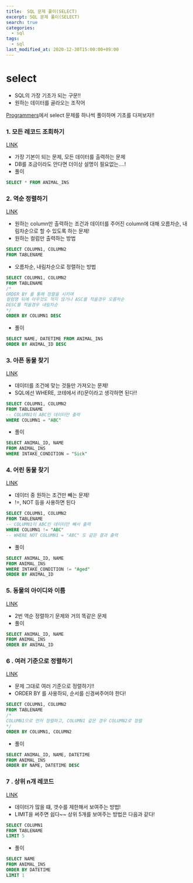 ```yaml
---
title:  SQL 문제 풀이(SELECT)
excerpt: SQL 문제 풀이(SELECT)
search: true
categories: 
  - sql
tags: 
  - sql
last_modified_at: 2020-12-30T15:00:00+09:00
---
```




# select

- SQL의 가장 기초가 되는 구문!!
- 원하는 데이터를 골라오는 조작어



[Programmers](https://programmers.co.kr/)에서 select 문제를 하나씩 풀이하며 기초를 다져보자!!



### 1. 모든 레코드 조회하기 
[LINK](https://programmers.co.kr/learn/courses/30/lessons/59034)

- 가장 기본이 되는 문제, 모든 데이터를 출력하는 문제
- DB를 조금이라도 안다면 더이상 설명이 필요없는....!
- 풀이

```sql
SELECT * FROM ANIMAL_INS
```



### 2. 역순 정렬하기
[LINK](https://programmers.co.kr/learn/courses/30/lessons/59035)

- 원하는 column만 출력하는 조건과 데이터를 주어진 column에 대해 오름차순, 내림차순으로 할 수 있도록 하는 문제!
- 원하는 컬럼만 출력하는 방법

```sql
SELECT COLUMN1, COLUMN2 
FROM TABLENAME
```

- 오름차순, 내림차순으로 정렬하는 방법

```sql
SELECT COLUMN1, COLUMN2 
FROM TABLENAME
/*
ORDER BY 를 통해 정렬을 시키며 
컬럼명 뒤에 아무것도 적지 않거나 ASC를 적을경우 오름차순
DESC를 적을경우 내림차순
*/
ORDER BY COLUMN1 DESC
```

- 풀이

```sql
SELECT NAME, DATETIME FROM ANIMAL_INS
ORDER BY ANIMAL_ID DESC
```



### 3. 아픈 동물 찾기

[LINK](https://programmers.co.kr/learn/courses/30/lessons/59036)

- 데이터를 조건에 맞는 것들만 가져오는 문제!
- SQL에선 WHERE, 코테에서 if()문이라고 생각하면 된다!! 

```sql
SELECT COLUMN1, COLUMN2 
FROM TABLENAME
-- COLUMN1이 ABC인 데이터만 출력
WHERE COLUMN1 = "ABC"
```

- 풀이

```sql
SELECT ANIMAL_ID, NAME
FROM ANIMAL_INS
WHERE INTAKE_CONDITION = "Sick"
```



### 4. 어린 동물 찾기

[LINK](https://programmers.co.kr/learn/courses/30/lessons/59037)

- 데이터 중 원하는 조건만 빼는 문제!
- !=, NOT 등을 사용하면 된다

```sql
SELECT COLUMN1, COLUMN2 
FROM TABLENAME
-- COLUMN1이 ABC인 데이터만 빼서 출력
WHERE COLUMN1 != "ABC"
-- WHERE NOT COLUMN1 = "ABC" 도 같은 결과 출력
```

- 풀이

```sql
SELECT ANIMAL_ID, NAME
FROM ANIMAL_INS
WHERE INTAKE_CONDITION != "Aged"
ORDER BY ANIMAL_ID
```



### 5. 동물의 아이디와 이름

[LINK](https://programmers.co.kr/learn/courses/30/lessons/59403)

- 2번 역순 정렬하기 문제와 거의 똑같은 문제
- 풀이

```sql
SELECT ANIMAL_ID, NAME
FROM ANIMAL_INS
ORDER BY ANIMAL_ID
```



### 6  . 여러 기준으로 정렬하기

[LINK](https://programmers.co.kr/learn/courses/30/lessons/59404)

- 문제 그대로 여러 기준으로 정렬하기!!
- ORDER BY 를 사용하되, 순서를 신경써주어야 한다!

```sql
SELECT COLUMN1, COLUMN2 
FROM TABLENAME
/*
COLUMN1으로 먼저 정렬하고, COLUMN1 같은 경우 COLUMN2로 정렬
*/
ORDER BY COLUMN1, COLUMN2
```

- 풀이

```sql
SELECT ANIMAL_ID, NAME, DATETIME
FROM ANIMAL_INS
ORDER BY NAME, DATETIME DESC
```



### 7  . 상위 n개 레코드

[LINK](https://programmers.co.kr/learn/courses/30/lessons/59405)

- 데이터가 많을 떄, 갯수를 제한해서 보여주는 방법!
- LIMIT을 써주면 쉽다~~ 상위 5개를 보여주는 방법은 다음과 같다!

```sql
SELECT COLUMN1
FROM TABLENAME
LIMIT 5
```

- 풀이

```sql
SELECT NAME
FROM ANIMAL_INS
ORDER BY DATETIME
LIMIT 1
```